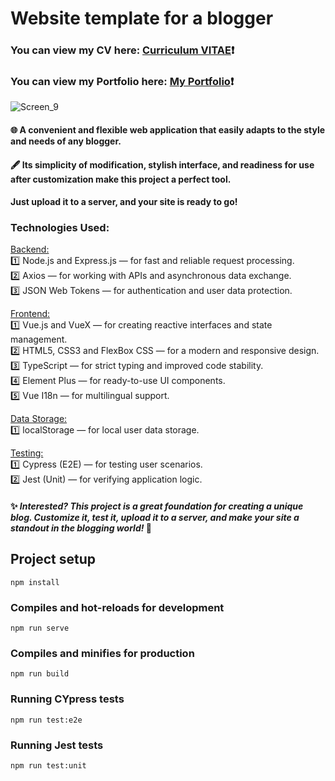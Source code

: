 # Website template for a blogger #
### You can view my CV here: [Curriculum VITAE](https://zorger27.github.io)❗️ ###
### You can view my Portfolio here: [My Portfolio](https://Zorin.Expert)❗️ ###
![Screen_9](https://user-images.githubusercontent.com/30940416/181653741-01da6d87-14c5-4147-9e2d-fdc5aa7679ff.gif)

#### 🌐 A convenient and flexible web application that easily adapts to the style and needs of any blogger. ####
#### 🖋️ Its simplicity of modification, stylish interface, and readiness for use after customization make this project a perfect tool. #### 
#### Just upload it to a server, and your site is ready to go! ####

### Technologies Used: ###

<ins>Backend:</ins> <br>
1️⃣ Node.js and Express.js — for fast and reliable request processing.<br>
2️⃣ Axios — for working with APIs and asynchronous data exchange.<br>
3️⃣ JSON Web Tokens — for authentication and user data protection.

<ins>Frontend:</ins> <br>
1️⃣ Vue.js and VueX — for creating reactive interfaces and state management.<br>
2️⃣ HTML5, CSS3 and FlexBox CSS — for a modern and responsive design.<br>
3️⃣ TypeScript — for strict typing and improved code stability.<br>
4️⃣ Element Plus — for ready-to-use UI components.<br>
5️⃣ Vue I18n — for multilingual support.

<ins>Data Storage:</ins> <br>
1️⃣ localStorage — for local user data storage.

<ins>Testing:</ins> <br>
1️⃣ Cypress (E2E) — for testing user scenarios.<br>
2️⃣ Jest (Unit) — for verifying application logic.

#### ✨ *Interested? This project is a great foundation for creating a unique blog. Customize it, test it, upload it to a server, and make your site a standout in the blogging world!* 🚀 ####

## Project setup
```
npm install
```
### Compiles and hot-reloads for development
```
npm run serve
```
### Compiles and minifies for production
```
npm run build
```
### Running CYpress tests
```
npm run test:e2e
```
### Running Jest tests
```
npm run test:unit
```
